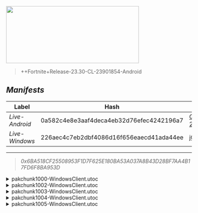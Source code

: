 <div style="pointer-events: none">
  <img style="pointer-events: none" src="https://raw.githubusercontent.com/Tectors/Archive/master/.github/source/dependents/gen.27.00.svg" width="360" height="155">
<div>

 >  
  
  > ++Fortnite+Release-23.30-CL-23901854-Android

## *Manifests*
| Label | Hash | Route |
| - | - | - |
| *Live-Android* | 0a582c4e8e3aaf4deca4eb32d76efec4242196a7 | [Q2WjpzZB6MSlCJGhK0WBff9B84-2NA](https://github.com/Tectors/Archive/blob/master/manifests/Q2WjpzZB6MSlCJGhK0WBff9B84-2NA.manifest) |
| *Live-Windows* | 226aec4c7eb2dbf4086d16f656eaecd41ada44ee | [jCqdkjlhCqXO8734Zkmpi8Lp4vUHeA](https://github.com/Tectors/Archive/blob/master/manifests/jCqdkjlhCqXO8734Zkmpi8Lp4vUHeA.manifest) |

---

> *0x6BA518CF25508953F1D7F625E180BA53A037A8B43D28BF7AA4B17FD6F8BA953D*

<details>
  <summary>pakchunk1000-WindowsClient.utoc</summary>

 > 
    0x9A07F97284C0DD6F1AF3B07B65B9CAF1D31C4704E80410E3387E2A66858BC3DB

  <img src="https://raw.githubusercontent.com/Tectors/Archive/master/.github/source/dependents/referred/EID_Adoration.svg" width="100"> 
</details>

<details>
  <summary>pakchunk1002-WindowsClient.utoc</summary>

 > 
    0xCD587447BC1ACEF41482E7264BD01860D9CDDA0FA8158BFC64C9610F75A71F45

  <img src="https://raw.githubusercontent.com/Tectors/Archive/master/.github/source/dependents/referred/EID_Hurrah_Follower.svg" width="100"> <img src="https://raw.githubusercontent.com/Tectors/Archive/master/.github/source/dependents/referred/EID_Hurrah.svg" width="100"> 
</details>

<details>
  <summary>pakchunk1003-WindowsClient.utoc</summary>

 > 
    0x409793E939FC900347001ADA2EFDDB4F853EE0353D6B1C7C9FB0231BDED6BDB1

  <img src="https://raw.githubusercontent.com/Tectors/Archive/master/.github/source/dependents/referred/EID_PrivateJet.svg" width="100"> 
</details>

<details>
  <summary>pakchunk1004-WindowsClient.utoc</summary>

 > 
    0xCC361E13F9D394EF08DFCCE22A8FEAFECB2FDF0D9F1E45A70CD9FA9B0D1910D3

  <img src="https://raw.githubusercontent.com/Tectors/Archive/master/.github/source/dependents/referred/EID_Reign_Follower.svg" width="100"> <img src="https://raw.githubusercontent.com/Tectors/Archive/master/.github/source/dependents/referred/EID_Reign.svg" width="100"> 
</details>

<details>
  <summary>pakchunk1005-WindowsClient.utoc</summary>

 > 
    0x5F149D17C16F53A4CF98C8366452DCC4F5C5CA89B7B3921C0E9485CFCADC75F4

  <img src="https://raw.githubusercontent.com/Tectors/Archive/master/.github/source/dependents/referred/EID_Devotion.svg" width="100"> 
</details>


